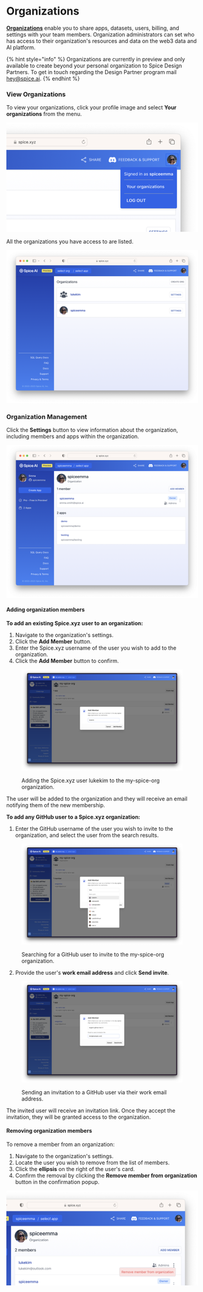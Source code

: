# Organizations

[**Organizations**](../getting-started/core-concepts/organizations.md) enable you to share apps, datasets, users, billing, and settings with your team members. Organization administrators can set who has access to their organization's resources and data on the web3 data and AI platform.

{% hint style="info" %}
Organizations are currently in preview and only available to create beyond your personal organization to Spice Design Partners. To get in touch regarding the Design Partner program mail [hey@spice.ai](mailto:hey@spice.ai).
{% endhint %}

### View Organizations

To view your organizations, click your profile image and select **Your organizations** from the menu.

![](<../.gitbook/assets/Screenshot 2023-01-09 at 13.04.10.png>)

All the organizations you have access to are listed.

![](<../.gitbook/assets/image (2) (1) (1).png>)

### Organization Management

Click the **Settings** button to view information about the organization, including members and apps within the organization.

![](<../.gitbook/assets/image (1) (2) (1).png>)

#### Adding organization members

**To add an existing Spice.xyz user to an organization:**

1. Navigate to the organization's settings.
2. Click the **Add Member** button.
3. Enter the Spice.xyz username of the user you wish to add to the organization.
4. Click the **Add Member** button to confirm.

<figure><img src="../.gitbook/assets/CleanShot 2023-08-11 at 09.00.45@2x.png" alt=""><figcaption><p>Adding the Spice.xyz user lukekim to the my-spice-org organization.</p></figcaption></figure>

The user will be added to the organization and they will receive an email notifying them of the new membership.

**To add any GitHub user to a Spice.xyz organization:**

1. Enter the GitHub username of the user you wish to invite to the organization, and select the user from the search results.

<figure><img src="../.gitbook/assets/CleanShot 2023-08-11 at 08.55.48@2x.png" alt=""><figcaption><p>Searching for a GitHub user to invite to the my-spice-org organization.</p></figcaption></figure>

2. Provide the user's **work email address** and click **Send invite**.

<figure><img src="../.gitbook/assets/CleanShot 2023-08-11 at 08.57.04@2x.png" alt=""><figcaption><p>Sending an invitation to a GitHub user via their work email address.</p></figcaption></figure>

The invited user will receive an invitation link. Once they accept the invitation, they will be granted access to the organization.

#### Removing organization members

To remove a member from an organization:

1. Navigate to the organization's settings.
2. Locate the user you wish to remove from the list of members.
3. Click the **ellipsis** on the right of the user's card.
4. Confirm the removal by clicking the **Remove member from organization** button in the confirmation popup.

![](<../.gitbook/assets/Screenshot 2023-01-09 at 13.13.10.png>)

